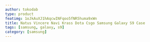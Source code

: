 ```yaml
---
author: tokodab
type: product
featimg: 1oJkAuXJ1hAqcwINFqoo5fNR5huma9xWn
title: Natus Vincere Navi Krass Dota Csgo Samsung Galaxy S9 Case
tags: [samsung, galaxy, s9]
category: [samsung]
---
```

